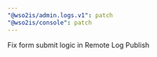```yaml
---
"@wso2is/admin.logs.v1": patch
"@wso2is/console": patch
---
```


Fix form submit logic in Remote Log Publish
